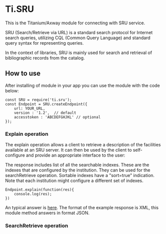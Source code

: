 # Ti.SRU

This is the Titanium/Axway module for connecting with SRU service.

SRU (Search/Retrieve via URL) is a standard search protocol for Internet search queries, utilizing CQL (Common Query Language) and standard query syntax for representing queries.

In the context of libraries, SRU is mainly used for search and retrieval of bibliographic records from the catalog.


## How to use

After installing of module in your app you can use the module with the code below:

```
const SRU = require('ti.sru');
const Endpoint = SRU.createEndpoint({
	url: YOUR_URL, 
	version : '1.2',  // default
	accesstoken : 'ABCDEFGHJKL' // optional
});
```

### Explain operation

The explain operation allows a client to retrieve a description of the facilities available at an SRU server. It can then be used by the client to self-configure and provide an appropriate interface to the user:

The response includes list of all the searchable indexes. These are the indexes that are configured by the institution. They can be used for the searchRetrieve operation. Sortable indexes have a "sort=true" indication.
Note that each institution might configure a different set of indexes.

```
Endpoint.explain(function(res){
	console.log(res);
})
```

An typical answer is [here](https://na01.alma.exlibrisgroup.com/view/sru/TR_INTEGRATION_INST?version=1.2&operation=explain). The format of the example response is XML, this module method answers in format JSON.
 
### SearchRetrieve operation